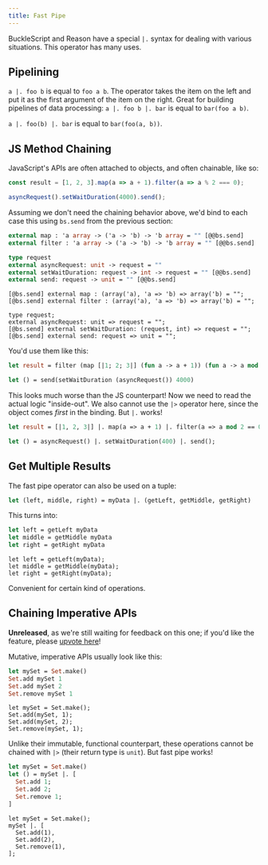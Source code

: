 ```yaml
---
title: Fast Pipe
---
```


BuckleScript and Reason have a special `|.` syntax for dealing with various situations. This operator has many uses.

## Pipelining

`a |. foo b` is equal to `foo a b`. The operator takes the item on the left and put it as the first argument of the item on the right. Great for building pipelines of data processing: `a |. foo b |. bar` is equal to `bar(foo a b)`.

 `a |. foo(b) |. bar` is equal to `bar(foo(a, b))`.

## JS Method Chaining

JavaScript's APIs are often attached to objects, and often chainable, like so:

```js
const result = [1, 2, 3].map(a => a + 1).filter(a => a % 2 === 0);

asyncRequest().setWaitDuration(4000).send();
```

Assuming we don't need the chaining behavior above, we'd bind to each case this using `bs.send` from the previous section:

```ocaml
external map : 'a array -> ('a -> 'b) -> 'b array = "" [@@bs.send]
external filter : 'a array -> ('a -> 'b) -> 'b array = "" [@@bs.send]

type request
external asyncRequest: unit -> request = ""
external setWaitDuration: request -> int -> request = "" [@@bs.send]
external send: request -> unit = "" [@@bs.send]
```



```reason
[@bs.send] external map : (array('a), 'a => 'b) => array('b) = "";
[@bs.send] external filter : (array('a), 'a => 'b) => array('b) = "";

type request;
external asyncRequest: unit => request = "";
[@bs.send] external setWaitDuration: (request, int) => request = "";
[@bs.send] external send: request => unit = "";
```

You'd use them like this:

```ocaml
let result = filter (map [|1; 2; 3|] (fun a -> a + 1)) (fun a -> a mod 2 = 0)

let () = send(setWaitDuration (asyncRequest()) 4000)
```

This looks much worse than the JS counterpart! Now we need to read the actual logic "inside-out". We also cannot use the `|>` operator here, since the object comes _first_ in the binding. But `|.` works!

```ocaml
let result = [|1, 2, 3|] |. map(a => a + 1) |. filter(a => a mod 2 == 0);

let () = asyncRequest() |. setWaitDuration(400) |. send();
```

## Get Multiple Results

The fast pipe operator can also be used on a tuple:

```ocaml
let (left, middle, right) = myData |. (getLeft, getMiddle, getRight)
```

This turns into:

```ocaml
let left = getLeft myData
let middle = getMiddle myData
let right = getRight myData
```



```reason
let left = getLeft(myData);
let middle = getMiddle(myData);
let right = getRight(myData);
```

Convenient for certain kind of operations.

## Chaining Imperative APIs

**Unreleased**, as we're still waiting for feedback on this one; if you'd like the feature, please [upvote here](https://github.com/BuckleScript/bucklescript/issues/2748)!

Mutative, imperative APIs usually look like this:

```ocaml
let mySet = Set.make()
Set.add mySet 1
Set.add mySet 2
Set.remove mySet 1
```



```reason
let mySet = Set.make();
Set.add(mySet, 1);
Set.add(mySet, 2);
Set.remove(mySet, 1);
```

Unlike their immutable, functional counterpart, these operations cannot be chained with `|>` (their return type is `unit`). But fast pipe works!

```ocaml
let mySet = Set.make()
let () = mySet |. [
  Set.add 1;
  Set.add 2;
  Set.remove 1;
]
```



```reason
let mySet = Set.make();
mySet |. [
  Set.add(1),
  Set.add(2),
  Set.remove(1),
];
```
